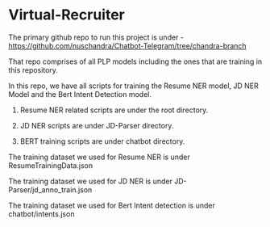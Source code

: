 # Virtual-Recruiter

The primary github repo to run this project is under - https://github.com/nuschandra/Chatbot-Telegram/tree/chandra-branch

That repo comprises of all PLP models including the ones that are training in this repository. 

In this repo, we have all scripts for training the Resume NER model, JD NER Model and the Bert Intent Detection model. 

1. Resume NER related scripts are under the root directory.

2. JD NER scripts are under JD-Parser directory.

3. BERT training scripts are under chatbot directory.


The training dataset we used for Resume NER is under ResumeTrainingData.json

The training dataset we used for JD NER is under JD-Parser/jd_anno_train.json

The training dataset we used for Bert Intent detection is under chatbot/intents.json
